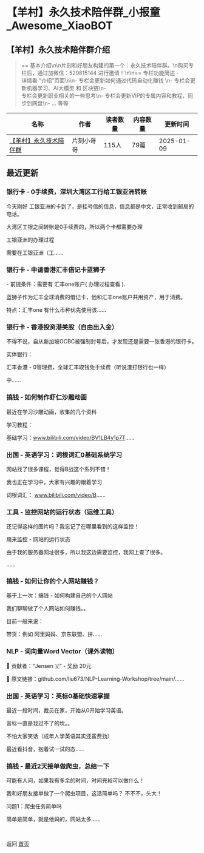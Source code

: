 # 【羊村】永久技术陪伴群_小报童_Awesome_XiaoBOT

## 【羊村】永久技术陪伴群介绍
> == 基本介绍\n\n片刻和好朋友构建的第一个：永久技术陪伴群。\n购买专栏后，通过加微信：529815144 进行邀请！\n\n== 专栏功能简述 -  
详情看 “介绍”页面\n\n- 专栏会更新如何通过代码自动化赚钱 \n- 专栏会更新机器学习、AI大模型 和 区块链\n-  
专栏会更新职业相关的一些思考\n- 专栏会更新VIP的专属内容和教程，同步到网盘\n- ... 等等  
  


|名称|作者|读者数量|内容数量|更新时间|
|---|---|---|---|---|
|[【羊村】永久技术陪伴群](https://xiaobot.net/p/529815144?refer=0b133df9-27dc-423b-8101-639049001c13)|片刻小哥哥|115人|79篇|2025-01-09|

## 最近更新
### 银行卡 - 0手续费，深圳大湾区工行给工银亚洲转账

今天刚好 工银亚洲的卡到了，是挂号信的信息，信息都是中文，正常收到邮局的电话。

大湾区工银之间转账是0手续费的，所以两个卡都需要办理

工银亚洲的办理过程

需要在工银亚洲（工......

### 银行卡 - 申请香港汇丰借记卡蓝狮子

\- 前提条件：需要有 汇丰one账户( 办理过程查看 ).

蓝狮子作为汇丰全球消费的借记卡，他和汇丰one账户共用资产，用于消费。

特点：汇丰one 有什么币种优先使用该......

### 银行卡 - 香港投资港美股（自由出入金）

不得不说，自从新加坡OCBC被强制封号后，才发现还是需要一张香港的银行卡。

实体银行：

汇丰香港 - 0管理费，全球汇丰取钱免手续费（听说渣打银行也一样）

中......

### 搞钱 - 如何制作虾仁沙雕动画

最近在学习沙雕动画，收集的几个资料

学习教程：

基础学习：www.bilibili.com/video/BV1LB4y1p7T......

### 出国 - 英语学习：词根词汇0基础系统学习

网站找了很多课程，觉得B战这个系列不错！

我也正在学习中，大家有兴趣的跟着学习

词根词汇： www.bilibili.com/video/B......

### 工具 - 监控网站的运行状态（运维工具）

还记得这样的图片吗？我忘记了在哪里看到的这样监控！

用来监控 - 网站的运行状态

由于我的服务器网址很多，所以我这边需要监控，我网上查了很多。

......

### 搞钱 - 如何让你的个人网站赚钱？

基于上一次：搞钱 - 如何构建自己的个人网站

我们聊聊做了个人网站如何赚钱。。

目前一般来说：

带货：例如 阿里妈妈、京东联盟、拼......

### NLP - 词向量Word Vector（课外读物）

🦁 贡献者：“Jensen 🇻” - 奖励 20元

🔗 原文链接：github.com/liu673/NLP-Learning-Workshop/tree/main/......

### 出国 - 英语学习：英标0基础快速掌握

最近一段时间，裁员在家，开始从0开始学习英语。

音标一直是我过不了的坎。。

不怕大家笑话（成年人学英语其实还蛮费劲）

最近看抖音，抱着试一试的态......

### 搞钱 - 最近2天接单做爬虫，总结一下

可能有人问，如果我有多余的时间，时间充裕可以做什么！

我和好朋友接单做了一个爬虫项目，这活简单吗？ 不不不，头大！

问题1：爬虫任务简单吗

简单是简单，就是他妈的，网站太多......


<a href="https://github.com/Reno9527/awesome-xiaobot" style="color: white; text-decoration: none;">awesome-xiaobot</a>

返回 [首页](../README.md)
